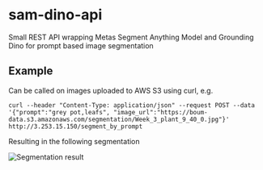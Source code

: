 # sam-dino-api
Small REST API wrapping Metas Segment Anything Model and Grounding Dino for prompt based image segmentation

## Example
Can be called on images uploaded to AWS S3 using curl, e.g.

```
curl --header "Content-Type: application/json" --request POST --data '{"prompt":"grey pot,leafs", "image_url":"https://boum-data.s3.amazonaws.com/segmentation/Week_3_plant_9_40_0.jpg"}' http://3.253.15.150/segment_by_prompt
```

Resulting in the following segmentation

![Segmentation result](oeqmpgnj.jpg?raw=true "Segmentation result")
